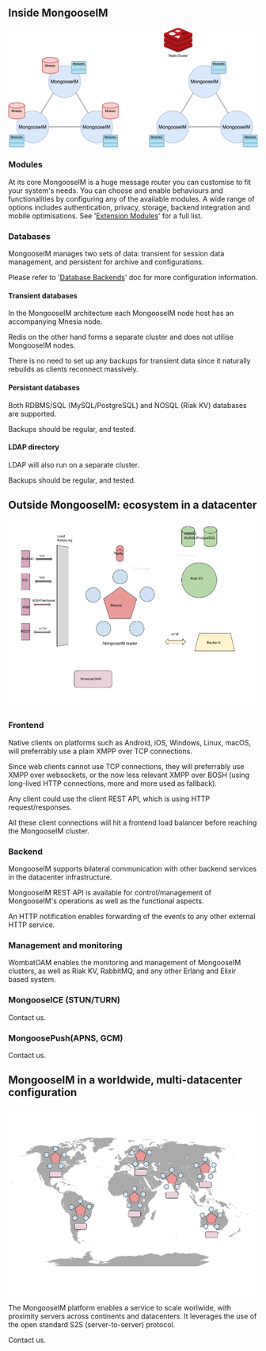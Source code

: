 ## Inside MongooseIM

![Inside MongooseIM](Inside_MongooseIM.png)

### Modules

At its core MongooseIM is a huge message router you can customise to fit your system's needs. You can choose and enable behaviours and functionalities by configuring any of the available modules. A wide range of options includes authentication, privacy, storage, backend integration and mobile optimisations. See '[Extension Modules](../advanced-configuration/Modules.md)' for a full list.

### Databases

MongooseIM manages two sets of data: transient for session data management, and persistent for archive and configurations.

Please refer to '[Database Backends](../advanced-configuration/database-backends-configuration.md)' doc for more configuration information.

#### Transient databases

In the MongooseIM architecture each MongooseIM node host has an accompanying Mnesia node. 

Redis on the other hand forms a separate cluster and does not utilise MongooseIM nodes. 

There is no need to set up any backups for transient data since it naturally rebuilds as clients reconnect massively.

#### Persistant databases

Both RDBMS/SQL (MySQL/PostgreSQL) and NOSQL (Riak KV) databases are supported.

Backups should be regular, and tested.

#### LDAP directory

LDAP will also run on a separate cluster.

Backups should be regular, and tested.

## Outside MongooseIM: ecosystem in a datacenter

![MongooseIM high-level architecture](MongooseIM_high-level_architecture.png)

### Frontend

Native clients on platforms such as Android, iOS, Windows, Linux, macOS, will preferrably use a plain XMPP over TCP connections.

Since web clients cannot use TCP connections, they will preferrably use XMPP over websockets, or the now less relevant XMPP over BOSH (using long-lived HTTP connections, more and more used as fallback).

Any client could use the client REST API, which is using HTTP request/responses.

All these client connections will hit a frontend load balancer before reaching the MongooseIM cluster.

### Backend

MongooseIM supports bilateral communication with other backend services in the datacenter infrastructure.

MongooseIM REST API is available for control/management of MongooseIM's operations as well as the functional aspects.

An HTTP notification enables forwarding of the events to any other external HTTP service.

### Management and monitoring

WombatOAM enables the monitoring and management of MongooseIM clusters, as well as Riak KV, RabbitMQ, and any other Erlang and Elixir based system.

### MongooseICE (STUN/TURN)

Contact us.

### MongoosePush(APNS, GCM)

Contact us.

## MongooseIM in a worldwide, multi-datacenter configuration

![MongooseIM worlwide architecture](MongooseIM_worlwide_architecture.png)

The MongooseIM platform enables a service to scale worlwide, with proximity servers across continents and datacenters. It leverages the use of the open standard S2S (server-to-server) protocol.

Contact us.
